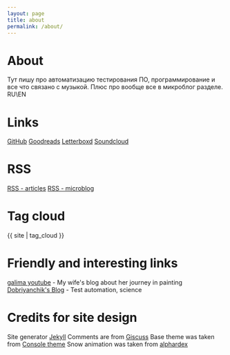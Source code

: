 ```yaml
---
layout: page
title: about
permalink: /about/
---
```

# About
Тут пишу про автоматизацию тестирования ПО, программирование и все что связано с музыкой. Плюс про вообще все в микроблог разделе. 
RU\EN

# Links
[GitHub](https://github.com/ummshsh)
[Goodreads](https://www.goodreads.com/user/show/91881550-ummshsh)
[Letterboxd](https://letterboxd.com/ummshsh/films/)
[Soundcloud](https://soundcloud.com/ummshsh)

# RSS
[RSS - articles](/feed.xml)
[RSS - microblog](/feed_microblog.xml)

# Tag cloud
<div id="tag-cloud">
  {{ site | tag_cloud }}
</div>

# Friendly and interesting links
[galima youtube](https://www.youtube.com/@galimusha) - My wife's blog about her journey in painting
[Dobriyanchik's Blog](https://dobriyanchik.github.io/) - Test automation, science

# Credits for site design
Site generator [Jekyll](https://jekyllrb.com/)
Comments are from [Giscuss](https://giscus.app/)
Base theme was taken from [Console theme](https://github.com/b2a3e8/jekyll-theme-console)
Snow animation was taken from [alphardex](https://codepen.io/alphardex/pen/dyPorwJ)
